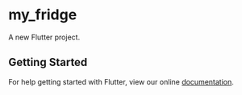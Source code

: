 # my_fridge

A new Flutter project.

## Getting Started

For help getting started with Flutter, view our online
[documentation](https://flutter.io/).
